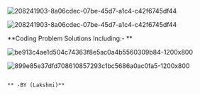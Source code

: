 ![208241903-8a06cdec-07be-45d7-a1c4-c42f6745df44](https://github.com/Lakshmi512/stratascratch/assets/108252202/bce5d712-4883-4852-8b2e-33cd40b0ae34)


![208241903-8a06cdec-07be-45d7-a1c4-c42f6745df44](https://github.com/Lakshmi512/stratascratch/assets/108252202/615f7965-65ba-4733-b904-70488d19cf2c)

 **Coding Problem Solutions Including:- **
 
![be913c4ae1d504c74363f8e5ac0a4b5560309b84-1200x800](https://github.com/Lakshmi512/stratascratch/assets/108252202/948088ce-0fda-465b-9c3d-19a6df324785)

 ![899e85e37dfd708610857293c1bc5686a0ac0fa5-1200x800](https://github.com/Lakshmi512/stratascratch/assets/108252202/04f5157e-86fe-4761-b685-905e04d8c6f5)


                                                                                                           ** -BY (Lakshmi)**
